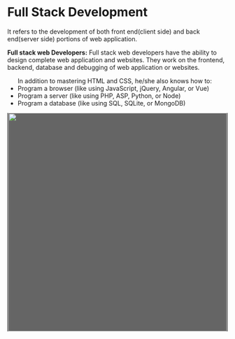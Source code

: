 # Full Stack Development
<p>It refers to the development of both front end(client side) and back end(server side) portions of web application.</p>
<p><b>Full stack web Developers:</b> Full stack web developers have the ability to design complete web application and websites. They work on the frontend, backend, database and debugging of web application or websites.</p>
<p>

<ul>
  In addition to mastering HTML and CSS, he/she also knows how to:
<li>Program a browser (like using JavaScript, jQuery, Angular, or Vue)</li>
<li>Program a server (like using PHP, ASP, Python, or Node)</li>
<li>Program a database (like using SQL, SQLite, or MongoDB)</li>
</ul>
</p>

<p align="center" style="BACKGROUND-COLOR: #656565;">
<img src="" height="500" >
  </p>
<p>

